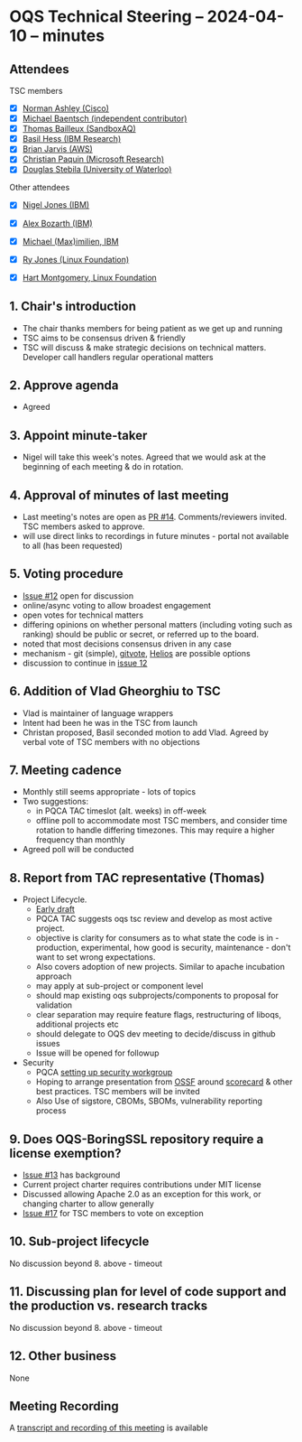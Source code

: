 # OQS Technical Steering – 2024-04-10 – minutes

## Attendees

TSC members

- [X] [Norman Ashley (Cisco)](https://github.com/ashman-p)
- [X] [Michael Baentsch (independent contributor)](https://github.com/baentsch)
- [X] [Thomas Bailleux (SandboxAQ)](https://github.com/)
- [X] [Basil Hess (IBM Research)](https://github.com/bhess)
- [X] [Brian Jarvis (AWS)](https://github.com/brian-jarvis-aws)
- [X] [Christian Paquin (Microsoft Research)](https://github.com/christianpaquin)
- [X] [Douglas Stebila (University of Waterloo)](https://github.com/dstebila)

Other attendees

 - [x] [Nigel Jones (IBM)](https://github.com/planetf1)
 - [x] [Alex Bozarth (IBM)](https://github.com/ajbozarth)
 - [x] [Michael (Max)imilien, IBM](https://github.com/maximilien)
 - [x] [Ry Jones (Linux Foundation)](https://github.com/ryjones)
 - [x] [Hart Montgomery, Linux Foundation](https://github.com/hartm)


## 1. Chair's introduction
 - The chair thanks members for being patient as we get up and running
 - TSC aims to be consensus driven & friendly
 - TSC will discuss & make strategic decisions on technical matters. Developer call handlers regular operational matters

## 2. Approve agenda

 - Agreed

## 3. Appoint minute-taker

 - Nigel will take this week's notes. Agreed that we would ask at the beginning of each meeting & do in rotation.

## 4. Approval of minutes of last meeting

- Last meeting's notes are open as [PR #14](https://github.com/open-quantum-safe/tsc/pull/14). Comments/reviewers invited. TSC members asked to approve. 
- will use direct links to recordings in future minutes - portal not available to all (has been requested)

## 5. Voting procedure

- [Issue #12](https://github.com/open-quantum-safe/tsc/issues/12) open for discussion
- online/async voting to allow broadest engagement
- open votes for technical matters
- differing opinions on whether personal matters (including voting such as ranking) should be public or secret, or referred up to the board.
- noted that most decisions consensus driven in any case
- mechanism - git (simple), [gitvote](https://github.com/cncf/gitvote), [Helios](https://vote.heliosvoting.org/) are possible options
- discussion to continue in [issue 12](https://github.com/open-quantum-safe/tsc/issues/12)


## 6. Addition of Vlad Gheorghiu to TSC

- Vlad is maintainer of language wrappers 
- Intent had been he was in the TSC from launch
- Christan proposed, Basil seconded motion to add Vlad. Agreed by verbal vote of TSC members with no objections

## 7. Meeting cadence

- Monthly still seems appropriate - lots of topics
- Two suggestions:
  - in PQCA TAC timeslot (alt. weeks) in off-week
  - offline poll to accommodate most TSC members, and consider time rotation to handle differing timezones. This may require a higher frequency than monthly
- Agreed poll will be conducted

## 8. Report from TAC representative (Thomas)

- Project Lifecycle. 
  - [Early draft](https://docs.google.com/document/d/1NV-0vNgXWdc81oqT0jv0C-9Funb8dySS06u90ghF-X4/edit)
  - PQCA TAC suggests oqs tsc review and develop as most active project.
  - objective is clarity for consumers as to what state the code is in - production, experimental, how good is security, maintenance - don't want to set wrong expectations. 
  - Also covers adoption of new projects. Similar to apache incubation approach
  - may apply at sub-project or component level
  - should map existing oqs subprojects/components to proposal for validation
  - clear separation may require feature flags, restructuring of liboqs, additional projects etc
  - should delegate to OQS dev meeting to decide/discuss in github issues
  - Issue will be opened for followup
- Security
  - PQCA [setting up security workgroup](https://github.com/PQCA/TAC/issues/2)
  - Hoping to arrange presentation from [OSSF](https://openssf.org/) around [scorecard](https://securityscorecards.dev/) & other best practices. TSC members will be invited
  - Also Use of sigstore, CBOMs, SBOMs, vulnerability reporting process

## 9. Does OQS-BoringSSL repository require a license exemption?

- [Issue #13](https://github.com/open-quantum-safe/tsc/issues/13) has background
- Current project charter requires contributions under MIT license
- Discussed allowing Apache 2.0 as an exception for this work, or changing charter to allow generally
- [Issue #17](https://github.com/open-quantum-safe/tsc/pull/17) for TSC members to vote on exception

## 10. Sub-project lifecycle

No discussion beyond 8. above - timeout

## 11.  Discussing plan for level of code support and the production vs. research tracks

No discussion beyond 8. above - timeout

## 12. Other business

None

## Meeting Recording

A [transcript and recording of this meeting](https://zoom.us/rec/play/SSS-KDTuL7-MfCQaBoOH6NsJ2qRjPuc46X1hzaRizeJBeFsgRlTapONnlosGDbBGjAJI8dksmehEiF0I.s2Hw9yHdlBvJ0s-A?canPlayFromShare=true&from=share_recording_detail&continueMode=true&componentName=rec-play&originRequestUrl=https%3A%2F%2Fzoom.us%2Frec%2Fshare%2FoQXCKON8wrHgBsjAWgWQYZxOBfKB9eeiyw38CgqMbhVB9LqHnE0cPMhwdW3zZDYp.ID4HoVpw_jj0841b) is available
